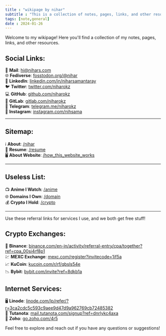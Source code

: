 ```yaml
---
title : "wikipage by nihar"
subtitle : "This is a collection of notes, pages, links, and other resources."
tags: [note,general]
date : 2024-01-26
---
```


Welcome to my wikipage! Here you'll find a collection of my notes, pages, links, and other resources. 

## Social Links:
📧 **Mail**: [hi@nihars.com](mailto:hi@nihars.com)  
🌐 **Fediverse**: [fosstodon.org/@nihar](https://fosstodon.org/@nihar)  
🔗 **LinkedIn**: [linkedin.com/in/niharsamantaray](https://www.linkedin.com/in/niharsamantaray/)  
🐦 **Twitter**: [twitter.com/niharokz](https://twitter.com/niharokz)  
💻 **GitHub**: [github.com/niharokz](https://github.com/niharokz)  
🦊 **GitLab**: [gitlab.com/niharokz](https://gitlab.com/niharokz)  
📱 **Telegram**: [telegram.me/niharokz](https://telegram.me/niharokz)  
📸 **Instagram**: [instagram.com/nihsama](https://instagram.com/nihsama)

---

## Sitemap:
ℹ️ **About**: [/nihar](/nihar)  
📄 **Resume**: [/resume](/resume)  
🖥️ **About Website**: [/how_this_website_works](/colophon)

---

## Useless List:
📺 **Anime I Watch**: [/anime](/anime)  
🌐 **Domains I Own**: [/domain](/domain)  
💰 **Crypto I Hold**: [/crypto](/crypto)

---

Use these referral links for services I use, and we both get free stuff!

## Crypto Exchanges:
💱 **Binance**: [binance.com/en-in/activity/referral-entry/cpa/together?ref=cpa_00si4rf8p1](https://www.binance.com/en-in/activity/referral-entry/cpa/together?ref=cpa_00si4rf8p1)  
💹 **MEXC Exchange**: [mexc.com/register?invitecode=1if5a](https://www.mexc.com/register?invitecode=1if5a)  
📈 **KuCoin**: [kucoin.com/r/rf/qbsls54e](https://www.kucoin.com/r/rf/qbsls54e)  
📉 **Bybit**: [bybit.com/invite?ref=8dkb1a](https://www.bybit.com/invite?ref=8dkb1a)

## Internet Services:
🖥️ **Linode**: [linode.com/lp/refer/?r=3ca2cdc5c593c9aee9d47d9a962769cb72485382](https://www.linode.com/lp/refer/?r=3ca2cdc5c593c9aee9d47d9a962769cb72485382)  
📧 **Tutanota**: [mail.tutanota.com/signup?ref=dnrlykc4axa](https://mail.tutanota.com/signup?ref=dnrlykc4axa)  
📧 **Zoho**: [go.zoho.com/4r5](https://go.zoho.com/4r5)  

Feel free to explore and reach out if you have any questions or suggestions! 